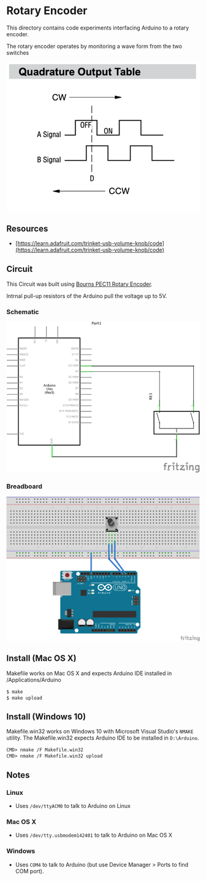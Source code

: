 # Rotary Encoder

This directory contains code experiments interfacing Arduino to a
rotary encoder.

The rotary encoder operates by monitoring a wave form from the two switches

![Schematic](encoder-output-table.png)

## Resources
* [https://learn.adafruit.com/trinket-usb-volume-knob/code](https://learn.adafruit.com/trinket-usb-volume-knob/code)


## Circuit

This Circuit was built using [Bourns PEC11 Rotary Encoder](../../ElectronicsNotebook/Datasheets/RotaryEncoder/Bourns-PEC11/index/md).

Intrnal pull-up resistors of the Arduino pull the voltage up to 5V.

### Schematic

![Schematic](rotary-encoder-schematic.png)

### Breadboard

![Breadboard](rotary-encoder-breadboard.png)


## Install (Mac OS X)

Makefile works on Mac OS X and expects Arduino IDE installed
in /Applications/Arduino

```
$ make
$ make upload
```

## Install (Windows 10)

Makefile.win32 works on Windows 10 with Microsoft Visual Studio's `NMAKE` utility.
The Makefile.win32 expects Arduino IDE to be installed in `D:\Arduino`.

```
CMD> nmake /F Makefile.win32
CMD> nmake /F Makefile.win32 upload
```

## Notes

### Linux 
* Uses `/dev/ttyACM0` to talk to Arduino on Linux

### Mac OS X 
* Uses `/dev/tty.usbmodem142401` to talk to Arduino on Mac OS X

### Windows
* Uses `COM4` to talk to Arduino (but use Device Manager > Ports to find COM port).
